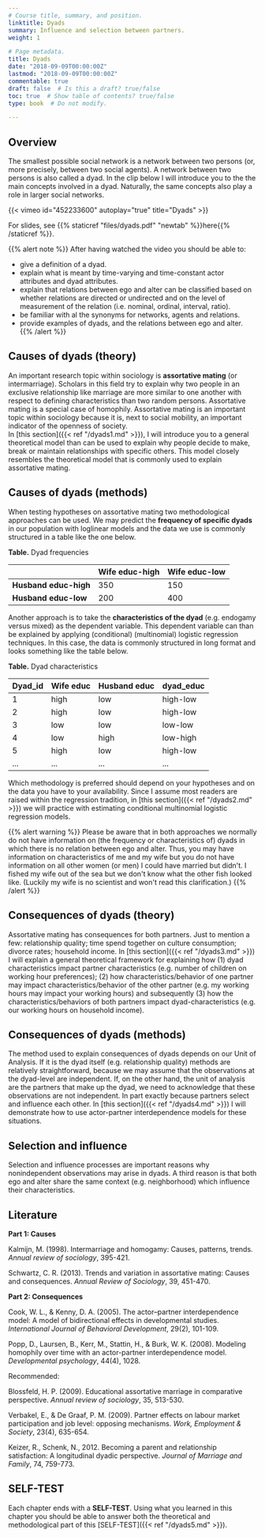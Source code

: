 ```yaml
---
# Course title, summary, and position.
linktitle: Dyads
summary: Influence and selection between partners.
weight: 1

# Page metadata.
title: Dyads
date: "2018-09-09T00:00:00Z"
lastmod: "2018-09-09T00:00:00Z"
commentable: true
draft: false  # Is this a draft? true/false
toc: true  # Show table of contents? true/false
type: book  # Do not modify.

---
```

## Overview

The smallest possible social network is a network between two persons (or, more precisely, between two social agents). A network between two persons is also called a dyad. In the clip below I will introduce you to the the main concepts involved in a dyad. Naturally, the same concepts also play a role in larger social networks. 

{{< vimeo id="452233600" autoplay="true" title="Dyads" >}}
  
For slides, see {{% staticref "files/dyads.pdf" "newtab" %}}here{{% /staticref %}}. 
  
{{% alert note %}}
After having watched the video you should be able to:  
- give a definition of a dyad.  
- explain what is meant by time-varying and time-constant actor attributes and dyad attributes.  
- explain that relations between ego and alter can be classified  based on whether relations are directed or undirected and on the level of measurement of the relation (i.e. nominal, ordinal, interval, ratio). 
- be familiar with al the synonyms for networks, agents and relations. 
- provide examples of dyads, and the relations between ego and alter.
{{% /alert %}}
  
    
## Causes of dyads (theory)

An important research topic within sociology is **assortative mating** (or intermarriage). Scholars in this field try to explain why two people in an exclusive relationship like marriage are more similar to one another with respect to defining characteristics than two random persons. Assortative mating is a special case of homophily. Assortative mating is an important topic within sociology because it is, next to social mobility, an important indicator of the openness of society.  
In [this section]({{< ref "/dyads1.md" >}}), I will introduce you to a general theoretical model than can be used to explain why people decide to make, break or maintain relationships with specific others. This model closely resembles the theoretical model that is commonly used to explain assortative mating. 

## Causes of dyads (methods)

When testing hypotheses on assortative mating two methodological approaches can be used. We may predict the **frequency of specific dyads** in our population with loglinear models and the data we use is commonly structured in a table like the one below. 

**Table.** Dyad frequencies 

|  | Wife educ-high| Wife educ-low 
| ----------- | ----------- | ----------- |
| **Husband educ-high** | 350 | 150 |
| **Husband educ-low** | 200 | 400 |

Another approach is to take the **characteristics of the dyad** (e.g. endogamy versus mixed) as the dependent variable. This dependent variable can than be explained by applying (conditional) (multinomial) logistic regression techniques. In this case, the data is commonly structured in long format and looks something like the table below. 

**Table.** Dyad characteristics 

|Dyad_id  | Wife educ| Husband educ | dyad_educ   
| ----------- | ----------- | ----------- | ----------- | 
| 1 | high | low | high-low |  
| 2 | high | low | high-low |  
| 3 | low | low | low-low |  
| 4 | low | high | low-high |  
| 5 | high | low | high-low |  
| ... | ... | ... | ... |  



Which methodology is preferred should depend on your hypotheses and on the data you have to your availability. Since I assume most readers are raised within the regression tradition, in [this section]({{< ref "/dyads2.md" >}}) we will practice with estimating conditional multinomial logistic regression models. 

{{% alert warning %}}
Please be aware that in both approaches we normally do not have information on (the frequency or characteristics of) dyads in which there is no relation between ego and alter. Thus, you may have information on characteristics of me and my wife but you do not have information on all other women (or men) I could have married but didn't. I fished my wife out of the sea but we don't know what the other fish looked like. (Luckily my wife is no scientist and won't read this clarification.)
{{% /alert %}}



## Consequences of dyads (theory)

Assortative mating has consequences for both partners. Just to mention a few: relationship quality; time spend together on culture consumption; divorce rates; household income.
In [this section]({{< ref "/dyads3.md" >}}) I will explain a general theoretical framework for explaining how (1) dyad characteristics impact partner characteristics (e.g. number of children on working hour preferences); (2) how characteristics/behavior of one partner may impact characteristics/behavior of the other partner (e.g. my working hours may impact your working hours) and subsequently (3) how the characteristics/behaviors of both partners impact dyad-characteristics (e.g. our working hours on household income). 

## Consequences of dyads (methods)
The method used to explain consequences of dyads depends on our Unit of Analysis. If it is the dyad itself (e.g. relationship quality) methods are relatively straightforward, because we may assume that the observations at the dyad-level are independent. If, on the other hand, the unit of analysis are the partners that make up the dyad, we need to acknowledge that these observations are not independent. In part exactly because partners select and influence each other. In [this section]({{< ref "/dyads4.md" >}}) I will demonstrate how to use actor-partner interdependence models for these situations.

## Selection and influence  
Selection and influence processes are important reasons why nonindependent observations
may arise in dyads. A third reason is that both ego and alter share the same context (e.g. neighborhood) which influence their characteristics. 

## Literature

**Part 1: Causes**  

Kalmijn, M. (1998). Intermarriage and homogamy: Causes, patterns, trends. *Annual review of sociology*, 395-421.  

Schwartz, C. R. (2013). Trends and variation in assortative mating: Causes and consequences. *Annual Review of Sociology*, 39, 451-470.  

**Part 2: Consequences**  

Cook, W. L., & Kenny, D. A. (2005). The actor–partner interdependence model: A model of bidirectional effects in developmental studies. *International Journal of Behavioral Development*, 29(2), 101-109.  

Popp, D., Laursen, B., Kerr, M., Stattin, H., & Burk, W. K. (2008). Modeling homophily over time with an actor-partner interdependence model. *Developmental psychology*, 44(4), 1028.  

Recommended:  

Blossfeld, H. P. (2009). Educational assortative marriage in comparative perspective. *Annual review of sociology*, 35, 513-530.  

Verbakel, E., & De Graaf, P. M. (2009). Partner effects on labour market participation and job level: opposing mechanisms. *Work, Employment & Society*, 23(4), 635-654.  

Keizer, R., Schenk, N., 2012. Becoming a parent and relationship satisfaction: A longitudinal dyadic perspective. *Journal of Marriage and Family*, 74, 759-773.  

## <i class="fas fa-lightbulb"></i> SELF-TEST <i class="fas fa-lightbulb"></i> 

Each chapter ends with a **SELF-TEST**. Using what you learned in this chapter you should be able to answer both the theoretical and methodological part of this [SELF-TEST]({{< ref "/dyads5.md" >}}). 

<!---

## Knowledge clips



## Slides

## Assignments
--->

<!---

# ## Flexibility

# This feature can be used for publishing content such as:
# 
# * **Online courses**
# * **Project or software documentation**
# * **Tutorials**
# 
# The `courses` folder may be renamed. For example, we can rename it to `docs` for software/project documentation or `tutorials` for creating an online course.
# 
# ## Delete tutorials
# 
# **To remove these pages, delete the `courses` folder and see below to delete the associated menu link.**
# 
# ## Update site menu
# 
# After renaming or deleting the `courses` folder, you may wish to update any `[[main]]` menu links to it by editing your menu configuration at `config/_default/menus.toml`.
# 
# For example, if you delete this folder, you can remove the following from your menu configuration:
# 
# ```toml
# [[main]]
#   name = "Courses"
#   url = "courses/"
#   weight = 50
# ```
# 
# Or, if you are creating a software documentation site, you can rename the `courses` folder to `docs` and update the associated *Courses* menu configuration to:
# 
# ```toml
# [[main]]
#   name = "Docs"
#   url = "docs/"
#   weight = 50
# ```
# 
# ## Update the docs menu
# 
# If you use the *docs* layout, note that the name of the menu in the front matter should be in the form `[menu.X]` where `X` is the folder name. Hence, if you rename the `courses/example/` folder, you should also rename the menu definitions in the front matter of files within `courses/example/` from `[menu.example]` to `[menu.<NewFolderName>]`.

--->
